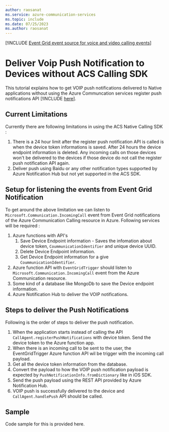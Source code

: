 ```yaml
---
author: raosanat
ms.service: azure-communication-services
ms.topic: include
ms.date: 07/25/2023
ms.author: raosanat
---
```


[!INCLUDE [Event Grid event source for voice and video calling events](../../articles/event-grid/communication-services-voice-video-events.md)]

# Deliver Voip Push Notification to Devices without ACS Calling SDK

This tutorial explains how to get VOIP push notifications delivered to Native applications without using the Azure Communcation services register push notifications API [!INCLUDE [here](./how-tos/calling-sdk/push-notifications.md)].

## Current Limitations
Currently there are following limitations in using the ACS Native Calling SDK :
1. There is a 24 hour limit after the register push notification API is called is when the device token informations is saved. After 24 hours the device endpoint information is deleted. Any incoming calls on those devices won't be delivered
   to the devices if those device do not call the register push notification API again.
2. Deliver push using Baidu or any other notification types supported by Azure Notification Hub but not yet supported in the ACS SDK.

## Setup for listening the events from Event Grid Notification
To get around the above limitation we can listen to `Microsoft.Communication.IncomingCall` event from Event Grid notifications of the Azure Communication Calling resource in Azure.
Following services will be required :
1. Azure functions with API's
   1. Save Device Endpoint information - Saves the infomation about device token, `CoummunicationIdentifier` and unique device UUID.
   2. Delete Device Endpoint information.
   3. Get Device Endpoint information for a give `CoummunicationIdentifier`.
2. Azure function API with `EventGridTrigger` should listen to `Microsoft.Communication.IncomingCall` event from the Azure Communication resource.
3. Some kind of a database like MongoDb to save the Device endpoint information.
4. Azure Notification Hub to deliver the VOIP notifications.

## Steps to deliver the Push Notifications
Following is the order of steps to deliver the push notification.
1. When the application starts instead of calling the API `CallAgent.registerPushNotifications` with device token. Send the device token to the Azure function app.
2. When there is an incoming call to be sent to the user, the EventGridTrigger Azure function API wil be trigger with the incoming call payload.
3. Get all the device token information from the database.
4. Convert the payload to how the VOIP push notification payload is expected by `PushNotificationInfo.fromDictionary` like in iOS SDK.
5. Send the push payload using the REST API provided by Azure Notification Hub.
6. VOIP push is successfully delivered to the device and `CallAgent.handlePush` API should be called.

## Sample
Code sample for this is provided here. 
